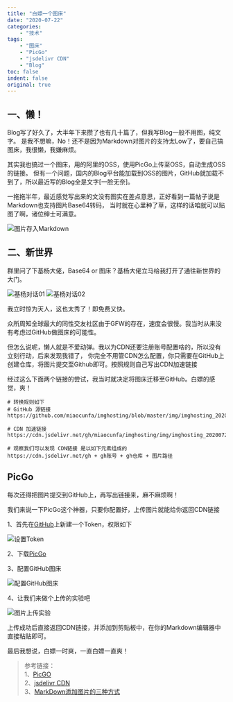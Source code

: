 ```yaml
---
title: "白嫖一个图床"
date: "2020-07-22"
categories:
    - "技术"
tags:
    - "图床"
    - "PicGo"
    - "jsdelivr CDN"
    - "Blog"
toc: false
indent: false
original: true
---
```


## 一、懒！

Blog写了好久了，大半年下来攒了也有几十篇了，但我写Blog一般不用图，纯文字。
是我不想嘛，No！还不是因为Markdown对图片的支持太Low了，要自己搞图床，我很懒，我嫌麻烦。

其实我也搞过一个图床，用的阿里的OSS，使用PicGo上传至OSS，自动生成OSS的链接。
但有一个问题，国内的Blog平台能加载到OSS的图片，GitHub就加载不到了，所以最近写的Blog全是文字[一脸无奈]。

一拖拖半年，最近感觉写出来的文没有图实在差点意思，正好看到一篇帖子说是Markdown也支持图片Base64转码，
当时就在心里种了草，这样的话咱就可以贴图了啊，诸位绅士可满意。

![图片存入Markdown](https://cdn.jsdelivr.net/gh/miaocunfa/imghosting/img/imghosting_20200722_08.png)

## 二、新世界

群里问了下基杨大佬，Base64 or 图床？基杨大佬立马给我打开了通往新世界的大门。

![基杨对话01](https://cdn.jsdelivr.net/gh/miaocunfa/imghosting/img/imghosting_20200722_01.png)
![基杨对话02](https://cdn.jsdelivr.net/gh/miaocunfa/imghosting/img/imghosting_20200722_02.png)

我立时惊为天人，这也太秀了！即免费又快。

众所周知全球最大的同性交友社区由于GFW的存在，速度会很慢。我当时从来没有考虑过GitHub做图床的可能性。

但怎么说呢，懒人就是不爱动弹。我以为CDN还要注册账号配置啥的，所以没有立刻行动，后来发现我错了，
你完全不用管CDN怎么配置，你只需要在GitHub上创建仓库，将图片提交至Github即可。按照规则自己写出CDN加速链接

经过这么下面两个链接的尝试，我当时就决定将图床迁移至GitHub。白嫖的感觉，爽！

``` log
# 转换规则如下
# GitHub 源链接
https://github.com/miaocunfa/imghosting/blob/master/img/imghosting_20200722_06.png

# CDN 加速链接
https://cdn.jsdelivr.net/gh/miaocunfa/imghosting/img/imghosting_20200722_06.png

# 观察我们可以发现 CDN链接 是以如下元素组成的
https://cdn.jsdelivr.net/gh + gh账号 + gh仓库 + 图片路径
```

## PicGo

每次还得把图片提交到GitHub上，再写出链接来，麻不麻烦啊！

我们来说一下PicGo这个神器，只要你配置好，上传图片就能给你返回CDN链接

1、首先在[GitHub](https://github.com/settings/tokens)上新建一个Token，权限如下

![设置Token](https://cdn.jsdelivr.net/gh/miaocunfa/imghosting/img/imghosting_20200722_04.png)

2、下载[PicGo](https://github.com/Molunerfinn/PicGo/releases)

3、配置GitHub图床

![配置GitHub图床](https://cdn.jsdelivr.net/gh/miaocunfa/imghosting/img/imghosting_20200722_06.png)

4、让我们来做个上传的实验吧

![图片上传实验](https://cdn.jsdelivr.net/gh/miaocunfa/imghosting/img/imghosting_20200722_07.png)

上传成功后直接返回CDN链接，并添加到剪贴板中，在你的Markdown编辑器中直接粘贴即可。

最后我想说，白嫖一时爽，一直白嫖一直爽！

> 参考链接：  
> 1、[PicGO](https://github.com/Molunerfinn/PicGo)  
> 2、[jsdelivr CDN](https://www.jsdelivr.com/?docs=gh)  
> 3、[MarkDown添加图片的三种方式](https://www.jianshu.com/p/280c6a6f2594)  
>